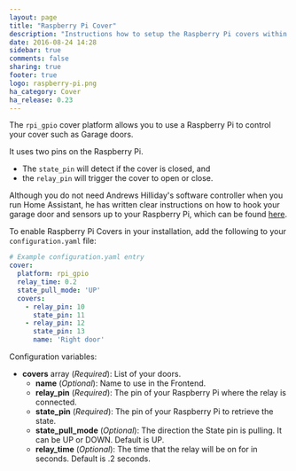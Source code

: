 ```yaml
---
layout: page
title: "Raspberry Pi Cover"
description: "Instructions how to setup the Raspberry Pi covers within Home Assistant."
date: 2016-08-24 14:28
sidebar: true
comments: false
sharing: true
footer: true
logo: raspberry-pi.png
ha_category: Cover
ha_release: 0.23
---
```


The `rpi_gpio` cover platform allows you to use a Raspberry Pi to control your cover such as Garage doors.

It uses two pins on the Raspberry Pi.

- The `state_pin` will detect if the cover is closed, and
- the `relay_pin` will trigger the cover to open or close.

Although you do not need Andrews Hilliday's software controller when you run Home Assistant, he has written clear instructions on how to hook your garage door and sensors up to your Raspberry Pi, which can be found [here](https://github.com/andrewshilliday/garage-door-controller#hardware-setup).

To enable Raspberry Pi Covers in your installation, add the following to your `configuration.yaml` file:

```yaml
# Example configuration.yaml entry
cover:
  platform: rpi_gpio
  relay_time: 0.2
  state_pull_mode: 'UP'
  covers:
    - relay_pin: 10
      state_pin: 11
    - relay_pin: 12
      state_pin: 13
      name: 'Right door'
```

Configuration variables:

- **covers** array (*Required*): List of your doors.
  - **name** (*Optional*): Name to use in the Frontend.
  - **relay_pin** (*Required*): The pin of your Raspberry Pi where the relay is connected.
  - **state_pin** (*Required*): The pin of your Raspberry Pi to retrieve the state.
  - **state_pull_mode** (*Optional*): The direction the State pin is pulling. It can be UP or DOWN. Default is UP.
  - **relay_time** (*Optional*): The time that the relay will be on for in seconds. Default is .2 seconds.

